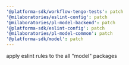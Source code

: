 ```yaml
---
'@platforma-sdk/workflow-tengo-tests': patch
'@milaboratories/eslint-config': patch
'@milaboratories/pl-model-backend': patch
'@platforma-sdk/eslint-config': patch
'@milaboratories/pl-model-common': patch
'@platforma-sdk/model': patch
---
```


apply eslint rules to the all "model" packages
